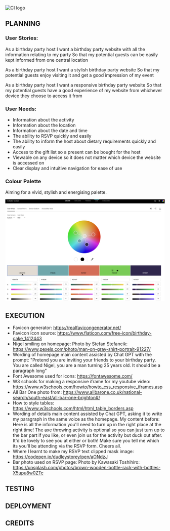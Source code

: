 ![CI logo](https://codeinstitute.s3.amazonaws.com/fullstack/ci_logo_small.png)

## PLANNING

### User Stories:

As a birthday party host 
I want a birthday party website with all the information relating to my party
So that my potential guests can be easily kept informed from one central location

As a birthday party host
I want a stylish birthday party website 
So that my potential guests enjoy visiting it and get a good impression of my event

As a birthday party host
I want a responsive birthday party website
So that my potential guests have a good experience of my website from whichever device they choose to access it from

### User Needs:

- Information about the activity
- Information about the location
- Information about the date and time
- The ability to RSVP quickly and easily
- The ability to inform the host about dietary requirements quickly and easily
- Access to the gift list so a present can be bought for the host
- Viewable on any device so it does not matter which device the website is accessed on
- Clear display and intuitive navigation for ease of use

### Colour Palette

Aiming for a vivid, stylish and energising palette.

![Colour palette](assets/images/colourpalette.png)

## EXECUTION

- Favicon generator: https://realfavicongenerator.net/
- Favicon icon source: https://www.flaticon.com/free-icon/birthday-cake_1412443
- Nigel smiling on homepage: Photo by Stefan Stefancik: https://www.pexels.com/photo/man-on-gray-shirt-portrait-91227/
- Wording of homepage main content assisted by Chat GPT with the prompt: "Pretend you are inviting your friends to your birthday party. You are called Nigel, you are a man turning 25 years old. It should be a paragraph long"
- Font Awesome used for icons: https://fontawesome.com/
- W3 schools for making a responsive iframe for my youtube video: https://www.w3schools.com/howto/howto_css_responsive_iframes.asp
- All Bar One photo from: https://www.allbarone.co.uk/national-search/south-east/all-bar-one-brighton#/
- How to style tables: https://www.w3schools.com/html/html_table_borders.asp
- Wording of details main content assisted by Chat GPT, asking it to write my paragraph in the same voice as the homepage. My content before: Here is all the information you'll need to turn up in the right place at the right time! The axe throwing activity is optional so you can just turn up to the bar part if you like, or even join us for the activity but duck out after. It'd be lovely to see you at either or both! Make sure you tell me which its you'll be attending via the RSVP form. Cheers all.
- Where I learnt to make my RSVP text clipped mask image: https://codepen.io/dudleystorey/pen/aONdzJ
- Bar photo used on RSVP page: Photo by Kawasaki Toshihiro: https://unsplash.com/photos/brown-wooden-bottle-rack-with-bottles-X5upu8w0ZTc

## TESTING

## DEPLOYMENT

## CREDITS